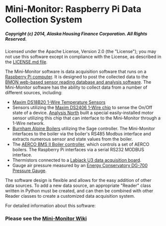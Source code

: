 # Mini-Monitor: Raspberry Pi Data Collection System

##### Copyright (c) 2014, Alaska Housing Finance Corporation.  All Rights Reserved.

Licensed under the Apache License, Version 2.0 (the "License");
you may not use this software except in compliance with the License,
as described in the [LICENSE.md file](LICENSE.md).

The Mini-Monitor software is data acquisition software that runs on a [Raspberry Pi computer](https://www.raspberrypi.org/).  It is designed to post the collected data to the [BMON web-based sensor reading database and analysis software](../../../bmon).  The Mini-Monitor software has the ability to collect data from a number of different sources, including:

- [Maxim DS18B20 1-Wire Temperature Sensors](http://www.maximintegrated.com/en/products/analog/sensors-and-sensor-interface/DS18B20.html)
- Sensors utilizing the [Maxim DS2406 1-Wire chip](http://www.maximintegrated.com/en/products/digital/memory-products/DS2406.html) to sense the On/Off state of a device.  [Analysis North](http://analysisnorth.com) built a special easily-installed motor sensor utilizing this chip that can interface to the Mini-Monitor through a 1-Wire network.
- [Burnham Alpine Boilers](http://www.usboiler.net/product/alpine-high-efficiency-condensing-gas-boiler.html) utilizing the Sage controller.  The Mini-Monitor interfaces to the boiler via the boiler's RS485 Modbus interface and extracts numerous sensor and state values from the boiler.
- The [AERCO BMS II Boiler controller](http://www.aerco.com/Products/Accessories/Controls/BMS-II-Model-5R5-384), which controls a set of AERCO boilers.  The Raspberry Pi interfaces via a serial RS232 MODBUS interface.
- Thermistors connected to a [Labjack U3 data acquisition board](http://labjack.com/u3).
- Gauge air pressure measured by an [Energy Conservatory DG-700 Pressure Gauge](http://products.energyconservatory.com/dg-700-pressure-and-flow-gauge/).

The software design is flexible and allows for the easy addition of other data sources.  To add a new data source, an appropriate "Reader" class written in Python must be created, and can then be combined with other Reader classes to create a customized data acquisition system.

For detailed information about this software: 

### Please see the [Mini-Monitor Wiki](../../wiki)
